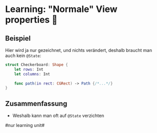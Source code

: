 # Learning: "Normale" View properties 🧠

## Beispiel

Hier wird ja nur gezeichnet, und nichts verändert, deshalb braucht man auch kein `@State`:

```swift
struct Checkerboard: Shape {
    let rows: Int
    let columns: Int
    
	func path(in rect: CGRect) -> Path {/*...*/}
}
```

## Zusammenfassung
- Weshalb kann man oft auf `@State` verzichten


#nur learning unit#